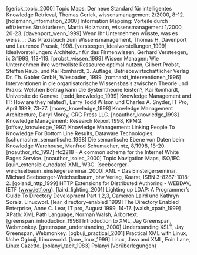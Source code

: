 
[gerick_topic_2000] Topic Maps: Der neue Standard für intelligentes Knowledge Retrieval, Thomas Gerick, wissensmanagement 2/2000, 8-12.
[holzmann_information_2000] Information Mapping: Vorteile durch effizientes Strukturieren, Martin Holzmann, wissensmanagement 1/2000, 20-23.
[davenport_wenn_1999] Wenn Ihr Unternehmen wüsste, was es weiss...: Das Praxisbuch zum Wissensmanagement, Thomas H. Davenport und Laurence Prusak, 1998.
[versteegen_idealvorstellungen_1999] Idealvorstellungen: Architektur für das Firmenwissen, Gerhard Versteegen, ix 3/1999, 113-119.
[probst_wissen_1999] Wissen Managen: Wie Unternehmen ihre wertvollste Ressource optimal nutzen, Gilbert Probst, Steffen Raub, und Kai Romhardt, 3. Auflage, Betriebswirtschaftlicher Verlag Dr. Th. Gabler GmbH, Wiesbaden, 1999.
[romhardt_interventionen_1996] Interventionen in die organisatorische Wissensbasis zwischen Theorie und Praxis: Welchen Beitrag kann die Systemtheorie leisten?, Kai Romhardt, Universite de Geneve.
[todd_knowledge_1999] Knowledge Management and IT: How are they related?, Larry Todd Wilson und Charles A. Snyder, IT Pro, April 1999, 73-77.
[morey_knowledge_1998] Knowledge Management Architecture, Daryl Morey, CRC Press LLC.
[noauthor_knowledge_1998] Knowledge Management: Research Report 1998, KPMG.
[offsey_knowledge_1997] Knowledge Management: Linking People To Knowledge For Bottom Line Results, Dataware Technologies.
[schumacher_semantische_1998] Die semantische Ebene von Daten beim Knowledge Warehouse, Manfred Schumacher, ntz, 8/1998, 18-20.
[noauthor_rfc_1997] rfc2218 - A common schema for the Internet White Pages Service.
[noauthor_isoiec_2000] Topic Navigation Maps, ISO/IEC.
[quin_extensible_nodate] XML, W3C.
[seeboerger-weichselbaum_einsteigerseminar_2000] XML - Das Einsteigerseminar, Michael Seeboerger-Weichselbaum, bhv Verlag, Kaarst, ISBN 3-8287-1018-2.
[goland_http_1999] HTTP Extensions for Distributed Authoring - WEBDAV, IETF (www.ietf.org).
[laird_lighting_2001] Lighting up LDAP: A Programmer’s Guide To Directory Development Part 1,2,3, Cameron Laird und Kathryn Soraiz, Linuxworl.
[lear_directory-enabled_1999] The Directory Enabled Enterprise, Anne C. Lear, IT pro, August 1999, 14-17.
[walsh_xpath_1999] XPath: XML Path Language, Norman Walsh, Arbortext.
[greenspan_introduction_1998] Introduction to XML, Jay Greenspan, Webmonkey.
[greenspan_understanding_2000] Understanding XSLT, Jay Greenspan, Webmonkey.
[ogbuji_practical_2001] Practical XML with Linux, Uche Ogbuji, Linuxworld.
[lane_linux_1999] Linux, Java and XML, Eoin Lane, Linux Gazette.
[polanyi_tacit_1983] Polanyi (Vorüberlegungen)